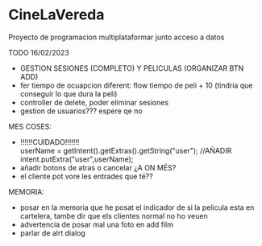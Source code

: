 # CineLaVereda
Proyecto de programacion multiplataformar junto acceso a datos

TODO 16/02/2023
  - GESTION SESIONES (COMPLETO) Y PELICULAS (ORGANIZAR BTN ADD)
  -   fer tiempo de ocuapcion diferent: flow tiempo de peli + 10 (tindria que conseguir lo que dura la peli)
  - controller de delete, poder eliminar sesiones
  - gestion de usuarios??? espere qe no
  
MES COSES:  
  - !!!!!!CUIDADO!!!!!!!  
        userName = getIntent().getExtras().getString("user");
        //AÑADIR
        intent.putExtra("user",userName);
  - añadir botons de atras o cancelar ¿A ON MÉS?
  - el cliente pot vore les entrades que té??

MEMORIA:
  - posar en la memoria que he posat el indicador de si la pelicula esta en cartelera, tambe dir que els clientes normal no ho veuen
  - advertencia de posar mal una foto en add film
  - parlar de alrt dialog

